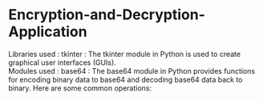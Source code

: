 # Encryption-and-Decryption-Application
Libraries used : tkinter : The tkinter module in Python is used to create graphical user interfaces (GUIs).
<br>
Modules used   : base64  : The base64 module in Python provides functions for encoding binary data to base64 and decoding base64 data back to binary. Here are some common operations:
